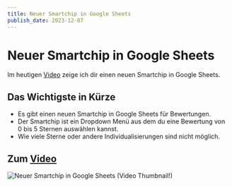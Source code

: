 ```yaml
---
title: Neuer Smartchip in Google Sheets
publish_date: 2023-12-07
---
```


# Neuer Smartchip in Google Sheets

Im heutigen [Video](https://youtu.be/wNWXsqEoZn0) zeige ich dir einen neuen Smartchip in Google Sheets. 

## Das Wichtigste in Kürze

- Es gibt einen neuen Smartchip in Google Sheets für Bewertungen.
- Der Smartchip ist ein Dropdown Menü aus dem du eine Bewertung von 0 bis 5 Sternen auswählen kannst.
- Wie viele Sterne oder andere Individualisierungen sind nicht möglich.

## Zum [Video](https://youtu.be/wNWXsqEoZn0)

![Neuer Smartchip in Google Sheets (Video Thumbnail!)](../../thumbnails/Fertig536.jpg "Neuer Smartchip in Google Sheets (Video Thumbnail!)")